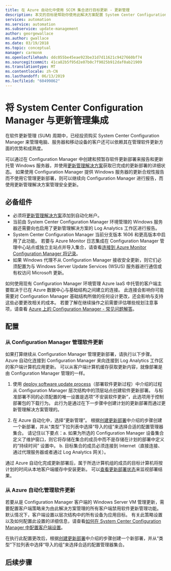 ```yaml
---
title: 在 Azure 自动化中使用 SCCM 集合进行目标更新 - 更新管理
description: 本文的目标是帮助你使用此解决方案配置 System Center Configuration Manager 以管理 SCCM 托管计算机的更新。
services: automation
ms.service: automation
ms.subservice: update-management
author: georgewallace
ms.author: gwallace
ms.date: 03/19/2018
ms.topic: conceptual
manager: carmonm
ms.openlocfilehash: ddc055be45eae923be31d7d11621c9427660bf74
ms.sourcegitcommit: 41ca82b5f95d2e07b0c7f9025b912daf0ab21909
ms.translationtype: MT
ms.contentlocale: zh-CN
ms.lasthandoff: 06/13/2019
ms.locfileid: "60499862"
---
```

# <a name="integrate-system-center-configuration-manager-with-update-management"></a>将 System Center Configuration Manager 与更新管理集成

在软件更新管理 (SUM) 周期中，已经投资购买 System Center Configuration Manager 来管理电脑、服务器和移动设备的客户还可以依赖其在管理软件更新方面的优势和成熟度。

可以通过在 Configuration Manager 中创建和预暂存软件更新部署来报告和更新托管 Windows 服务器，并使用[更新管理解决方案](automation-update-management.md)获取已完成的更新部署的详细状态。 如果使用 Configuration Manager 提供 Windows 服务器的更新合规性报告而不使用它管理更新部署，则可以继续向 Configuration Manager 进行报告，而使用更新管理解决方案管理安全更新。

## <a name="prerequisites"></a>必备组件

* 必须将[更新管理解决方案](automation-update-management.md)添加到自动化帐户。
* 当前由 System Center Configuration Manager 环境管理的 Windows 服务器还需要向也启用了更新管理解决方案的 Log Analytics 工作区进行报告。
* System Center Configuration Manager 当前分支版本 1606 和更高版本中启用了此功能。 若要与 Azure Monitor 日志集成在 Configuration Manager 管理中心站点或独立主站点并导入集合，请查看[连接到 Azure Monitor Configuration Manager 将记录](../azure-monitor/platform/collect-sccm.md)。  
* 如果 Windows 代理不从 Configuration Manager 接收安全更新，则它们必须配置为与 Windows Server Update Services (WSUS) 服务器进行通信或有权访问 Microsoft 更新。   

如何使用现有 Configuration Manager 环境管理 Azure IaaS 中托管的客户端主要取决于已在 Azure 数据中心与基础结构之间建立的连接。 此连接会影响你可能需要对 Configuration Manager 基础结构所做的任何设计更改，还会影响与支持这些必要更改相关的成本。 若要了解在继续操作之前需要评估哪些规划注意事项，请查看 [Azure 上的 Configuration Manager - 常见问题解答](/sccm/core/understand/configuration-manager-on-azure#networking)。

## <a name="configuration"></a>配置

### <a name="manage-software-updates-from-configuration-manager"></a>从 Configuration Manager 管理软件更新 

如果打算继续从 Configuration Manager 管理更新部署，请执行以下步骤。 Azure 自动化连接到 Configuration Manager 来向连接到 Log Analytics 工作区的客户端计算机应用更新。 可以从客户端计算机缓存获取更新内容，就像部署是由 Configuration Manager 管理的一样。

1. 使用 [deploy software update process](/sccm/sum/deploy-use/deploy-software-updates)（部署软件更新过程）中介绍的过程从 Configuration Manager 层次结构中的顶层站点创建软件更新部署。 与标准部署不同的必须配置的唯一设置是选项“不安装软件更新”，此选项用于控制部署包的下载行为。  此行为是通过在下一步骤中创建计划的更新部署而通过更新管理解决方案管理的。

1. 在 Azure 自动化中，选择“更新管理”。  根据[创建更新部署](automation-tutorial-update-management.md#schedule-an-update-deployment)中介绍的步骤创建一个新部署，并从“类型”下拉列表中选择“导入的组”来选择合适的配置管理器集合。   请记住以下要点：a. 如果为所选的 Configuration Manager 设备集合定义了维护窗口，则它将存储在集合的成员中而不是存储在计划的部署中定义的“持续时间”  设置中。
    b. 目标集合的成员必须连接到 Internet（直接连接、通过代理服务器或者通过 Log Analytics 网关）。

通过 Azure 自动化完成更新部署后，属于所选计算机组的成员的目标计算机将按计划的时间从本地客户端缓存中安装更新。 可以[查看更新部署状态](automation-tutorial-update-management.md#view-results-of-an-update-deployment)来监视部署结果。

### <a name="manage-software-updates-from-azure-automation"></a>从 Azure 自动化管理软件更新

若要从是 Configuration Manager 客户端的 Windows Server VM 管理更新，需要配置客户端策略来为由此解决方案管理的所有客户端禁用软件更新管理功能。 默认情况下，客户端设置以层次结构中的所有设备为应用目标。 有关此策略设置以及如何配置此设置的详细信息，请查看[如何在 System Center Configuration Manager 中配置客户端设置](/sccm/core/clients/deploy/configure-client-settings)。

在执行此配置更改后，根据[创建更新部署](automation-tutorial-update-management.md#schedule-an-update-deployment)中介绍的步骤创建一个新部署，并从“类型”下拉列表中选择“导入的组”来选择合适的配置管理器集合。  

## <a name="next-steps"></a>后续步骤


